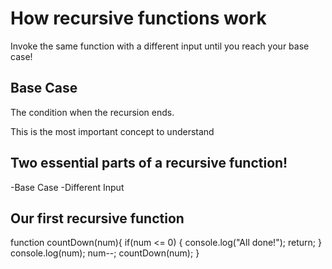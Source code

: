 # How recursive functions work
Invoke the same function with a different input until you reach your base case!

## Base Case
The condition when the recursion ends.

This is the most important concept to understand 

## Two essential parts of a recursive function!
-Base Case
-Different Input

## Our first recursive function
function countDown(num){
    if(num <= 0) {
        console.log("All done!");
        return;
    }
    console.log(num);
    num--;
    countDown(num);
}

